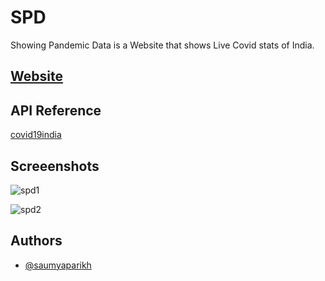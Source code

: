 # SPD

Showing Pandemic Data is a Website that shows Live Covid stats of India. 

## [Website](https://showingpandemicdata.herokuapp.com)


## API Reference

[covid19india](https://api.covid19india.org/data.json)

## Screeenshots

![spd1](https://user-images.githubusercontent.com/53121709/128893735-452a1eee-b66e-4525-b9b9-2db1acb05d54.PNG)

![spd2](https://user-images.githubusercontent.com/53121709/128893912-97cfbeca-405f-4e40-b8e8-d7e498661ff1.PNG)

 
## Authors

- [@saumyaparikh](https://www.linkedin.com/in/saumyaparikh/)  
